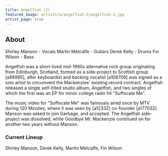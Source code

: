 ```yaml
---
title: Angelfish (2)
featured_image: artists/a/angelfish-2/angelfish-2.jpg
artist_page: true
---
```

## About

Shirley Manson - Vocals
Martin Metcalfe - Guitars
Derek Kelly - Drums
Fin Wilson - Bass

Angelfish was a short-lived mid-1990s alternative rock group originating from Edinburgh, Scotland, formed as a side-project to Scottish group [a86995], after keyboardist and backing vocalist [a108706] was signed as a solo artist to circumvent the Mackenzies' existing record contract. Angelfish released a single self-titled studio album, Angelfish, and two singles of which the first was an EP for minor college radio hit "Suffocate Me".

The music video for "Suffocate Me" was famously aired once by MTV during 120 Minutes, where it was seen by [a12332] co-founder [a177032]. Manson was asked to join Garbage, and accepted. The Angelfish side-project was dissolved, while Goodbye Mr. Mackenzie continued on for another two years without Manson.


### Current Lineup

Shirley Manson, Derek Kelly, Martin Metcalfe, Fin Wilson

